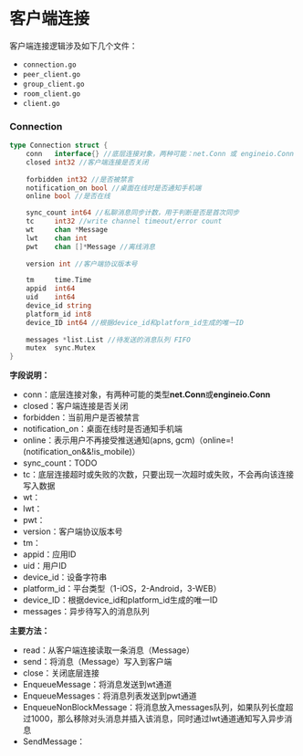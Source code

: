 # 客户端连接

客户端连接逻辑涉及如下几个文件：

- `connection.go`
- `peer_client.go`
- `group_client.go`
- `room_client.go`
- `client.go`

### Connection

```go
type Connection struct {
	conn   interface{} //底层连接对象，两种可能：net.Conn 或 engineio.Conn
	closed int32 //客户端连接是否关闭
	
	forbidden int32 //是否被禁言
	notification_on bool //桌面在线时是否通知手机端
	online bool //是否在线

	sync_count int64 //私聊消息同步计数，用于判断是否是首次同步
	tc     int32 //write channel timeout/error count
	wt     chan *Message
	lwt    chan int
	pwt    chan []*Message //离线消息
	
	version int //客户端协议版本号

	tm     time.Time
	appid  int64
	uid    int64
	device_id string
	platform_id int8
	device_ID int64 //根据device_id和platform_id生成的唯一ID
	
	messages *list.List //待发送的消息队列 FIFO
	mutex  sync.Mutex
}
```

**字段说明：**

- conn：底层连接对象，有两种可能的类型**net.Conn**或**engineio.Conn**
- closed：客户端连接是否关闭
- forbidden：当前用户是否被禁言
- notification_on：桌面在线时是否通知手机端
- online：表示用户不再接受推送通知(apns, gcm)（online=!(notification_on&&!is_mobile)）
- sync_count：TODO
- tc：底层连接超时或失败的次数，只要出现一次超时或失败，不会再向该连接写入数据
- wt：
- lwt：
- pwt：
- version：客户端协议版本号
- tm：
- appid：应用ID
- uid：用户ID
- device_id：设备字符串
- platform_id：平台类型（1-iOS，2-Android，3-WEB）
- device_ID：根据device_id和platform_id生成的唯一ID
- messages：异步待写入的消息队列

**主要方法：**

- read：从客户端连接读取一条消息（Message）
- send：将消息（Message）写入到客户端
- close：关闭底层连接
- EnqueueMessage：将消息发送到wt通道
- EnqueueMessages：将消息列表发送到pwt通道
- EnqueueNonBlockMessage：将消息放入messages队列，如果队列长度超过1000，那么移除对头消息并插入该消息，同时通过lwt通道通知写入异步消息
- SendMessage：


